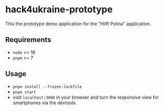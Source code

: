 # hack4ukraine-prototype

This the prototype demo application for the "Hilft Polina" application.

## Requirements
- `node` >= 18
- `pnpm` >= 7


## Usage
- `pnpm install --frozen-lockfile`
- `pnpm start`
- visit `localhost:3000` in your browser and turn the responsive view for smartphones via the devtools
